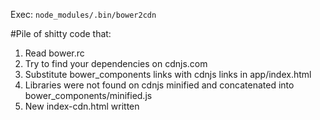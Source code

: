 Exec: ```node_modules/.bin/bower2cdn```

#Pile of shitty code that:
1. Read bower.rc
2. Try to find your dependencies on cdnjs.com
3. Substitute bower_components links with cdnjs links in app/index.html
4. Libraries were not found on cdnjs minified and concatenated into bower_components/minified.js
5. New index-cdn.html written
